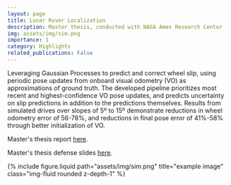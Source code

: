 ```yaml
---
layout: page
title: Lunar Rover Localization
description: Master thesis, conducted with NASA Ames Research Center
img: assets/img/sim.png
importance: 1
category: Highlights
related_publications: False
---
```



Leveraging Gaussian Processes to predict and correct wheel slip, using periodic pose updates from onboard visual odometry (VO) as approximations of ground truth. The developed pipeline prioritizes most recent and highest-confidence VO pose updates, and predicts uncertainty on slip predictions in addition to the predictions themselves. Results from simulated drives over slopes of 5º to 15º demonstrate reductions in wheel odometry error of 56-78%, and reductions in final pose error of 41%-58% through better initialization of VO.

Master's thesis report <a href="https://drive.google.com/file/d/1vC4_eQfzTcFWaHl5spJhuiHQGCyaOzNN/view">here</a>.

Master's thesis defense slides <a href="https://docs.google.com/presentation/d/1NKPrJSwf3uChUJK2-_mpL7byJoqE0WAIZHgFNBMzDSo/edit#slide=id.p">here</a>.


<div class="row justify-content-center">
    <div class="col-sm-6 mt-3 mt-md-0">
        {% include figure.liquid path="assets/img/sim.png" title="example image" class="img-fluid rounded z-depth-1" %}
    </div>
</div>


